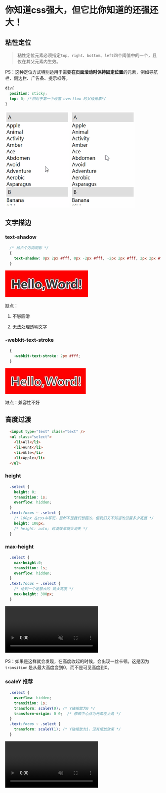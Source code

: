 # 你知道css强大，但它比你知道的还强还大！

## 粘性定位

> 粘性定位元素必须指定`top`、`right`、`bottom`、`left`四个阈值中的一个，且仅在其父元素内生效。

PS：这种定位方式特别适用于需要**在页面滚动时保持固定位置**的元素，例如导航栏、侧边栏、广告条、提示框等。

```css
div{
  position: sticky;
  top: 0; /*相对于第一个设置 overflow 的父级元素*/
}
```
![粘性定位](../Img/CSS/粘性定位.gif)  ![非粘性定位](../Img/CSS/非粘性定位.gif)

## 文字描边

### text-shadow

```css
  /* 给六个方向阴影 */
  {
    text-shadow: 0px 2px #fff, 0px -2px #fff, -2px 2px #fff, 2px 2px #fff, -2px 0px #fff, 2px 0px #fff;
  }
```
![text-shadow](../Img/CSS/text-shadow.jpg)

缺点：

1. 不够圆滑

2. 无法处理透明文字

### -webkit-text-stroke

```css
  {
    -webkit-text-stroke: 2px #fff;
  }
```
![text-stroke](../Img/CSS/text-stroke.jpg)

缺点：兼容性不好

## 高度过渡

```html
  <input type="text" class="text" />
  <ul class="select">
    <li>All</li>
    <li>Aunt</li>
    <li>Able</li>
    <li>Apple</li>
  </ul>
```

### height

```css
  .select {
    height: 0;
    transition: 1s;
    overflow: hidden;
  }
  .text:focus ~ .select {
    /* 100px 在css中写死，显然不是我们想要的，但我们又不知道改设置多少高度 */
    height: 100px;
    /* height: auto; 过渡效果就会消失 */
  }
```

### max-height

```css
  .select {
    max-height:0;
    transition: 1s;
    overflow: hidden;
  }
  .text:focus ~ .select {
    /* 给到一个足够大的 最大高度 */
    max-height: 300px;
  }
```

<video src="../Img/CSS/max-height.mp4" autoplay="autoplay" muted preload="auto" loop></video>

PS：如果是这样就会发现，在高度收起的时候，会出现一丝卡顿。这是因为 `transition` 是从最大高度变到0，而不是可见高度到0。

### scaleY 推荐

```css
  .select {
    overflow: hidden;
    transition: 1s;
    transform: scaleY(0); /* Y轴缩放为0 */
    transform-origin: 0 0;  /* 修改中心点为元素左上角 */
  }
  .text:focus ~ .select {
    transform: scaleY(1); /* Y轴缩放为1，没有缩放效果 */
  }

```
<video src="../Img/CSS/scaleY.mp4" autoplay="autoplay" muted preload="auto" loop></video>
